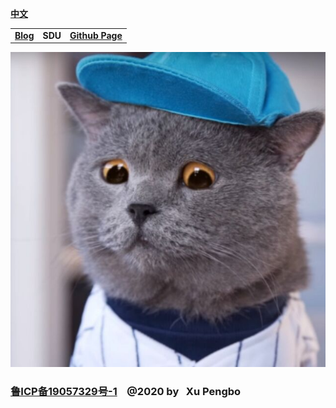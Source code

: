 
  [**中文**](./index.md)
  
  |  |  |  | 
  |---|---|---|  
  |[**Blog**](https://blog.xupengbo.online)    | **SDU** |   [**Github Page**](https://hsupengbo.github.io) |

  ![](images/icon0.jpg)
  
 ###            **[鲁ICP备19057329号-1](https://beian.miit.gov.cn) &nbsp;&nbsp;  @2020 by &nbsp; Xu Pengbo**
